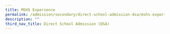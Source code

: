 ```yaml
---
title: MSHS Experience
permalink: /admission/secondary/direct-school-admission-dsa/mshs-experience/
description: ""
third_nav_title: Direct School Admission (DSA)
---
```

